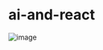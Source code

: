 # ai-and-react
![image](https://github.com/gautamnath-in/ai-and-react/assets/109888459/535fe83b-316c-4c9a-8ec8-3796ed438c62)
